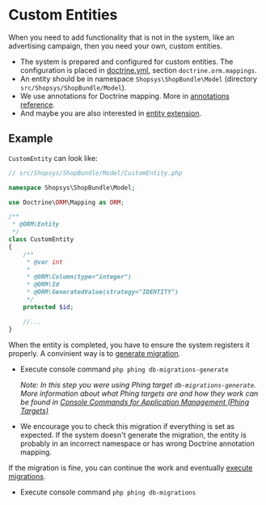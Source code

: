 # Custom Entities

When you need to add functionality that is not in the system, like an advertising campaign,
then you need your own, custom entities.

* The system is prepared and configured for custom entities.
The configuration is placed in [doctrine.yml](/project-base/app/config/packages/doctrine.yml), section `doctrine.orm.mappings`.
* An entity should be in namespace `Shopsys\ShopBundle\Model` (directory `src/Shopsys/ShopBundle/Model`).
* We use annotations for Doctrine mapping.
More in [annotations reference](https://www.doctrine-project.org/projects/doctrine-orm/en/latest/reference/annotations-reference.html).
* And maybe you are also interested in [entity extension](/docs/wip_glassbox/entity-extension.md).

## Example

`CustomEntity` can look like:

```php
// src/Shopsys/ShopBundle/Model/CustomEntity.php

namespace Shopsys\ShopBundle\Model;

use Doctrine\ORM\Mapping as ORM;

/**
 * @ORM\Entity
 */
class CustomEntity
{
    /**
     * @var int
     *
     * @ORM\Column(type="integer")
     * @ORM\Id
     * @ORM\GeneratedValue(strategy="IDENTITY")
     */
    protected $id;

    //...
}
```

When the entity is completed, you have to ensure the system registers it properly.
A convinient way is to [generate migration](console-commands-for-application-management-phing-targets.md#db-migrations-generate).
* Execute console command `php phing db-migrations-generate`

    *Note: In this step you were using Phing target `db-migrations-generate`. 
    More information about what Phing targets are and how they work can be found in [Console Commands for Application Management (Phing Targets)](/docs/introduction/console-commands-for-application-management-phing-targets.md)*

* We encourage you to check this migration if everything is set as expected.
If the system doesn't generate the migration, the entity is probably in an incorrect namespace or has wrong Doctrine annotation mapping.

If the migration is fine, you can continue the work and eventually
[execute migrations](console-commands-for-application-management-phing-targets.md#db-migrations).
* Execute console command `php phing db-migrations`
